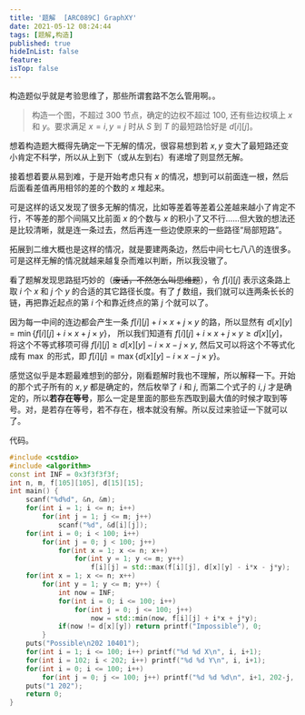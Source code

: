 ```yaml
---
title: '题解  [ARC089C] GraphXY'
date: 2021-05-12 08:24:44
tags: [题解,构造]
published: true
hideInList: false
feature: 
isTop: false
---
```

构造题似乎就是考验思维了，那些所谓套路不怎么管用啊。。

<!-- more -->

> 构造一个图，不超过 $300$ 节点，确定的边权不超过 $100$, 还有些边权填上 $x$ 和 $y$。要求满足 $x = i, y = j$ 时从 $S$ 到 $T$ 的最短路恰好是 $d[i][j]$。

想着构造题大概得先确定一下无解的情况，很容易想到若 $x,y$ 变大了最短路还变小肯定不科学，所以从上到下（或从左到右）有递增了则显然无解。

接着想着要从易到难，于是开始考虑只有 $x$ 的情况，想到可以前面连一根，然后后面看差值再用相邻的差的个数的 $x$ 堆起来。

可是这样的话又发现了很多无解的情况，比如等差着等差着公差越来越小了肯定不行，不等差的那个间隔又比前面 $x$ 的个数与 $x$ 的积小了又不行……但大致的想法还是比较清晰，就是连一条过去，然后再连一些边使原来的一些路径“局部短路”。

拓展到二维大概也是这样的情况，就是要建两条边，然后中间七七八八的连很多。可是这样无解的情况就越来越复杂而难以判断，所以我没辙了。

看了题解发现思路挺巧妙的（~~废话，不然怎么叫思维题~~），令 $f[i][j]$ 表示这条路上取 $i$ 个 $x$ 和 $j$ 个 $y$ 的合适的其它路径长度。有了 $f$ 数组，我们就可以连两条长长的链，再把靠近起点的第 $i$ 个和靠近终点的第 $j$ 个就可以了。

因为每一中间的连边都会产生一条 $f[i][j] + i \times x + j \times y$ 的路，所以显然有 $d[x][y] = \min\{f[i][j]+i\times x + j \times y\}$， 所以我们知道有 $f[i][j]+i\times x + j \times y \ge d[x][y]$， 将这个不等式移项可得 $f[i][j] \ge d[x][y] - i \times x - j \times y$, 然后又可以将这个不等式化成有 $\max$ 的形式，即 $f[i][j] = \max\{ d[x][y] - i \times x - j \times y\}$。

感觉这似乎是本题最难想到的部分，刚看题解时我也不理解，所以解释一下。开始的那个式子所有的 $x, y$ 都是确定的，然后枚举了 $i$ 和 $j$, 而第二个式子的 $i, j$ 才是确定的，所以**若存在等号**，那么一定是里面的那些东西取到最大值的时候才取到等号。对，是若存在等号，若不存在，根本就没有解。所以反过来验证一下就可以了。

代码。

```cpp
#include <cstdio>
#include <algorithm>
const int INF = 0x3f3f3f3f;
int n, m, f[105][105], d[15][15];
int main() {
	scanf("%d%d", &n, &m);
	for(int i = 1; i <= n; i++)
		for(int j = 1; j <= m; j++)
			scanf("%d", &d[i][j]);
	for(int i = 0; i < 100; i++)
		for(int j = 0; j < 100; j++)
			for(int x = 1; x <= n; x++)
				for(int y = 1; y <= m; y++)
					f[i][j] = std::max(f[i][j], d[x][y] - i*x - j*y);
	for(int x = 1; x <= n; x++) 
		for(int y = 1; y <= m; y++) {
			int now = INF;
			for(int i = 0; i <= 100; i++)
				for(int j = 0; j <= 100; j++)
					now = std::min(now, f[i][j] + i*x + j*y);
			if(now != d[x][y]) return printf("Impossible"), 0;
		}
	puts("Possible\n202 10401");
	for(int i = 1; i <= 100; i++) printf("%d %d X\n", i, i+1);
	for(int i = 102; i < 202; i++) printf("%d %d Y\n", i, i+1);
	for(int i = 0; i <= 100; i++)
		for(int j = 0; j <= 100; j++) printf("%d %d %d\n", i+1, 202-j, f[i][j]);
	puts("1 202"); 
	return 0;
}
```